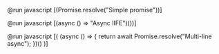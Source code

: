 @run javascript [(Promise.resolve("Simple promise"))]

@run javascript [(async () => "Async IIFE")())]

@run javascript [(
(async () => {
  return await Promise.resolve("Multi-line async");
})()
)]